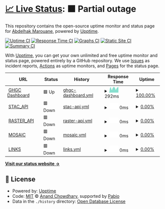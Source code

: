 # [📈 Live Status](https://amarouane-ABDELHAK.github.io/ghgc-services-status): <!--live status--> **🟧 Partial outage**

This repository contains the open-source uptime monitor and status page for [Abdelhak Marouane](https://www.itsc.uah.edu/home/personnel/Abdelhak-Marouane), powered by [Upptime](https://github.com/upptime/upptime).

[![Uptime CI](https://github.com/amarouane-ABDELHAK/ghgc-services-status/workflows/Uptime%20CI/badge.svg)](https://github.com/amarouane-ABDELHAK/ghgc-services-status/actions?query=workflow%3A%22Uptime+CI%22)
[![Response Time CI](https://github.com/amarouane-ABDELHAK/ghgc-services-status/workflows/Response%20Time%20CI/badge.svg)](https://github.com/amarouane-ABDELHAK/ghgc-services-status/actions?query=workflow%3A%22Response+Time+CI%22)
[![Graphs CI](https://github.com/amarouane-ABDELHAK/ghgc-services-status/workflows/Graphs%20CI/badge.svg)](https://github.com/amarouane-ABDELHAK/ghgc-services-status/actions?query=workflow%3A%22Graphs+CI%22)
[![Static Site CI](https://github.com/amarouane-ABDELHAK/ghgc-services-status/workflows/Static%20Site%20CI/badge.svg)](https://github.com/amarouane-ABDELHAK/ghgc-services-status/actions?query=workflow%3A%22Static+Site+CI%22)
[![Summary CI](https://github.com/amarouane-ABDELHAK/ghgc-services-status/workflows/Summary%20CI/badge.svg)](https://github.com/amarouane-ABDELHAK/ghgc-services-status/actions?query=workflow%3A%22Summary+CI%22)

With [Upptime](https://upptime.js.org), you can get your own unlimited and free uptime monitor and status page, powered entirely by a GitHub repository. We use [Issues](https://github.com/amarouane-ABDELHAK/ghgc-services-status/issues) as incident reports, [Actions](https://github.com/amarouane-ABDELHAK/ghgc-services-status/actions) as uptime monitors, and [Pages](https://amarouane-ABDELHAK.github.io/ghgc-services-status) for the status page.

<!--start: status pages-->
<!-- This summary is generated by Upptime (https://github.com/upptime/upptime) -->
<!-- Do not edit this manually, your changes will be overwritten -->
<!-- prettier-ignore -->
| URL | Status | History | Response Time | Uptime |
| --- | ------ | ------- | ------------- | ------ |
| <img alt="" src="https://icons.duckduckgo.com/ip3/earth.gov.ico" height="13"> [GHGC Dashboard](https://earth.gov/ghgcenter) | 🟩 Up | [ghgc-dashboard.yml](https://github.com/amarouane-ABDELHAK/ghgc-services-status/commits/HEAD/history/ghgc-dashboard.yml) | <details><summary><img alt="Response time graph" src="./graphs/ghgc-dashboard/response-time-week.png" height="20"> 292ms</summary><br><a href="https://amarouane-ABDELHAK.github.io/ghgc-services-status/history/ghgc-dashboard"><img alt="Response time 319" src="https://img.shields.io/endpoint?url=https%3A%2F%2Fraw.githubusercontent.com%2Famarouane-ABDELHAK%2Fghgc-services-status%2FHEAD%2Fapi%2Fghgc-dashboard%2Fresponse-time.json"></a><br><a href="https://amarouane-ABDELHAK.github.io/ghgc-services-status/history/ghgc-dashboard"><img alt="24-hour response time 361" src="https://img.shields.io/endpoint?url=https%3A%2F%2Fraw.githubusercontent.com%2Famarouane-ABDELHAK%2Fghgc-services-status%2FHEAD%2Fapi%2Fghgc-dashboard%2Fresponse-time-day.json"></a><br><a href="https://amarouane-ABDELHAK.github.io/ghgc-services-status/history/ghgc-dashboard"><img alt="7-day response time 292" src="https://img.shields.io/endpoint?url=https%3A%2F%2Fraw.githubusercontent.com%2Famarouane-ABDELHAK%2Fghgc-services-status%2FHEAD%2Fapi%2Fghgc-dashboard%2Fresponse-time-week.json"></a><br><a href="https://amarouane-ABDELHAK.github.io/ghgc-services-status/history/ghgc-dashboard"><img alt="30-day response time 310" src="https://img.shields.io/endpoint?url=https%3A%2F%2Fraw.githubusercontent.com%2Famarouane-ABDELHAK%2Fghgc-services-status%2FHEAD%2Fapi%2Fghgc-dashboard%2Fresponse-time-month.json"></a><br><a href="https://amarouane-ABDELHAK.github.io/ghgc-services-status/history/ghgc-dashboard"><img alt="1-year response time 319" src="https://img.shields.io/endpoint?url=https%3A%2F%2Fraw.githubusercontent.com%2Famarouane-ABDELHAK%2Fghgc-services-status%2FHEAD%2Fapi%2Fghgc-dashboard%2Fresponse-time-year.json"></a></details> | <details><summary><a href="https://amarouane-ABDELHAK.github.io/ghgc-services-status/history/ghgc-dashboard">100.00%</a></summary><a href="https://amarouane-ABDELHAK.github.io/ghgc-services-status/history/ghgc-dashboard"><img alt="All-time uptime 100.00%" src="https://img.shields.io/endpoint?url=https%3A%2F%2Fraw.githubusercontent.com%2Famarouane-ABDELHAK%2Fghgc-services-status%2FHEAD%2Fapi%2Fghgc-dashboard%2Fuptime.json"></a><br><a href="https://amarouane-ABDELHAK.github.io/ghgc-services-status/history/ghgc-dashboard"><img alt="24-hour uptime 100.00%" src="https://img.shields.io/endpoint?url=https%3A%2F%2Fraw.githubusercontent.com%2Famarouane-ABDELHAK%2Fghgc-services-status%2FHEAD%2Fapi%2Fghgc-dashboard%2Fuptime-day.json"></a><br><a href="https://amarouane-ABDELHAK.github.io/ghgc-services-status/history/ghgc-dashboard"><img alt="7-day uptime 100.00%" src="https://img.shields.io/endpoint?url=https%3A%2F%2Fraw.githubusercontent.com%2Famarouane-ABDELHAK%2Fghgc-services-status%2FHEAD%2Fapi%2Fghgc-dashboard%2Fuptime-week.json"></a><br><a href="https://amarouane-ABDELHAK.github.io/ghgc-services-status/history/ghgc-dashboard"><img alt="30-day uptime 100.00%" src="https://img.shields.io/endpoint?url=https%3A%2F%2Fraw.githubusercontent.com%2Famarouane-ABDELHAK%2Fghgc-services-status%2FHEAD%2Fapi%2Fghgc-dashboard%2Fuptime-month.json"></a><br><a href="https://amarouane-ABDELHAK.github.io/ghgc-services-status/history/ghgc-dashboard"><img alt="1-year uptime 100.00%" src="https://img.shields.io/endpoint?url=https%3A%2F%2Fraw.githubusercontent.com%2Famarouane-ABDELHAK%2Fghgc-services-status%2FHEAD%2Fapi%2Fghgc-dashboard%2Fuptime-year.json"></a></details>
| <img alt="" src="https://icons.duckduckgo.com/ip3/ghg.center.ico" height="13"> [STAC_API](https://ghg.center/api/stac/_mgmt/ping) | 🟥 Down | [stac-api.yml](https://github.com/amarouane-ABDELHAK/ghgc-services-status/commits/HEAD/history/stac-api.yml) | <details><summary><img alt="Response time graph" src="./graphs/stac-api/response-time-week.png" height="20"> 0ms</summary><br><a href="https://amarouane-ABDELHAK.github.io/ghgc-services-status/history/stac-api"><img alt="Response time 2606" src="https://img.shields.io/endpoint?url=https%3A%2F%2Fraw.githubusercontent.com%2Famarouane-ABDELHAK%2Fghgc-services-status%2FHEAD%2Fapi%2Fstac-api%2Fresponse-time.json"></a><br><a href="https://amarouane-ABDELHAK.github.io/ghgc-services-status/history/stac-api"><img alt="24-hour response time 0" src="https://img.shields.io/endpoint?url=https%3A%2F%2Fraw.githubusercontent.com%2Famarouane-ABDELHAK%2Fghgc-services-status%2FHEAD%2Fapi%2Fstac-api%2Fresponse-time-day.json"></a><br><a href="https://amarouane-ABDELHAK.github.io/ghgc-services-status/history/stac-api"><img alt="7-day response time 0" src="https://img.shields.io/endpoint?url=https%3A%2F%2Fraw.githubusercontent.com%2Famarouane-ABDELHAK%2Fghgc-services-status%2FHEAD%2Fapi%2Fstac-api%2Fresponse-time-week.json"></a><br><a href="https://amarouane-ABDELHAK.github.io/ghgc-services-status/history/stac-api"><img alt="30-day response time 1787" src="https://img.shields.io/endpoint?url=https%3A%2F%2Fraw.githubusercontent.com%2Famarouane-ABDELHAK%2Fghgc-services-status%2FHEAD%2Fapi%2Fstac-api%2Fresponse-time-month.json"></a><br><a href="https://amarouane-ABDELHAK.github.io/ghgc-services-status/history/stac-api"><img alt="1-year response time 2606" src="https://img.shields.io/endpoint?url=https%3A%2F%2Fraw.githubusercontent.com%2Famarouane-ABDELHAK%2Fghgc-services-status%2FHEAD%2Fapi%2Fstac-api%2Fresponse-time-year.json"></a></details> | <details><summary><a href="https://amarouane-ABDELHAK.github.io/ghgc-services-status/history/stac-api">0.00%</a></summary><a href="https://amarouane-ABDELHAK.github.io/ghgc-services-status/history/stac-api"><img alt="All-time uptime 62.92%" src="https://img.shields.io/endpoint?url=https%3A%2F%2Fraw.githubusercontent.com%2Famarouane-ABDELHAK%2Fghgc-services-status%2FHEAD%2Fapi%2Fstac-api%2Fuptime.json"></a><br><a href="https://amarouane-ABDELHAK.github.io/ghgc-services-status/history/stac-api"><img alt="24-hour uptime 0.00%" src="https://img.shields.io/endpoint?url=https%3A%2F%2Fraw.githubusercontent.com%2Famarouane-ABDELHAK%2Fghgc-services-status%2FHEAD%2Fapi%2Fstac-api%2Fuptime-day.json"></a><br><a href="https://amarouane-ABDELHAK.github.io/ghgc-services-status/history/stac-api"><img alt="7-day uptime 0.00%" src="https://img.shields.io/endpoint?url=https%3A%2F%2Fraw.githubusercontent.com%2Famarouane-ABDELHAK%2Fghgc-services-status%2FHEAD%2Fapi%2Fstac-api%2Fuptime-week.json"></a><br><a href="https://amarouane-ABDELHAK.github.io/ghgc-services-status/history/stac-api"><img alt="30-day uptime 36.22%" src="https://img.shields.io/endpoint?url=https%3A%2F%2Fraw.githubusercontent.com%2Famarouane-ABDELHAK%2Fghgc-services-status%2FHEAD%2Fapi%2Fstac-api%2Fuptime-month.json"></a><br><a href="https://amarouane-ABDELHAK.github.io/ghgc-services-status/history/stac-api"><img alt="1-year uptime 62.92%" src="https://img.shields.io/endpoint?url=https%3A%2F%2Fraw.githubusercontent.com%2Famarouane-ABDELHAK%2Fghgc-services-status%2FHEAD%2Fapi%2Fstac-api%2Fuptime-year.json"></a></details>
| <img alt="" src="https://icons.duckduckgo.com/ip3/ghg.center.ico" height="13"> [RASTER_API](https://ghg.center/api/raster/healthz) | 🟥 Down | [raster-api.yml](https://github.com/amarouane-ABDELHAK/ghgc-services-status/commits/HEAD/history/raster-api.yml) | <details><summary><img alt="Response time graph" src="./graphs/raster-api/response-time-week.png" height="20"> 0ms</summary><br><a href="https://amarouane-ABDELHAK.github.io/ghgc-services-status/history/raster-api"><img alt="Response time 4400" src="https://img.shields.io/endpoint?url=https%3A%2F%2Fraw.githubusercontent.com%2Famarouane-ABDELHAK%2Fghgc-services-status%2FHEAD%2Fapi%2Fraster-api%2Fresponse-time.json"></a><br><a href="https://amarouane-ABDELHAK.github.io/ghgc-services-status/history/raster-api"><img alt="24-hour response time 0" src="https://img.shields.io/endpoint?url=https%3A%2F%2Fraw.githubusercontent.com%2Famarouane-ABDELHAK%2Fghgc-services-status%2FHEAD%2Fapi%2Fraster-api%2Fresponse-time-day.json"></a><br><a href="https://amarouane-ABDELHAK.github.io/ghgc-services-status/history/raster-api"><img alt="7-day response time 0" src="https://img.shields.io/endpoint?url=https%3A%2F%2Fraw.githubusercontent.com%2Famarouane-ABDELHAK%2Fghgc-services-status%2FHEAD%2Fapi%2Fraster-api%2Fresponse-time-week.json"></a><br><a href="https://amarouane-ABDELHAK.github.io/ghgc-services-status/history/raster-api"><img alt="30-day response time 5381" src="https://img.shields.io/endpoint?url=https%3A%2F%2Fraw.githubusercontent.com%2Famarouane-ABDELHAK%2Fghgc-services-status%2FHEAD%2Fapi%2Fraster-api%2Fresponse-time-month.json"></a><br><a href="https://amarouane-ABDELHAK.github.io/ghgc-services-status/history/raster-api"><img alt="1-year response time 4400" src="https://img.shields.io/endpoint?url=https%3A%2F%2Fraw.githubusercontent.com%2Famarouane-ABDELHAK%2Fghgc-services-status%2FHEAD%2Fapi%2Fraster-api%2Fresponse-time-year.json"></a></details> | <details><summary><a href="https://amarouane-ABDELHAK.github.io/ghgc-services-status/history/raster-api">0.00%</a></summary><a href="https://amarouane-ABDELHAK.github.io/ghgc-services-status/history/raster-api"><img alt="All-time uptime 61.41%" src="https://img.shields.io/endpoint?url=https%3A%2F%2Fraw.githubusercontent.com%2Famarouane-ABDELHAK%2Fghgc-services-status%2FHEAD%2Fapi%2Fraster-api%2Fuptime.json"></a><br><a href="https://amarouane-ABDELHAK.github.io/ghgc-services-status/history/raster-api"><img alt="24-hour uptime 0.00%" src="https://img.shields.io/endpoint?url=https%3A%2F%2Fraw.githubusercontent.com%2Famarouane-ABDELHAK%2Fghgc-services-status%2FHEAD%2Fapi%2Fraster-api%2Fuptime-day.json"></a><br><a href="https://amarouane-ABDELHAK.github.io/ghgc-services-status/history/raster-api"><img alt="7-day uptime 0.00%" src="https://img.shields.io/endpoint?url=https%3A%2F%2Fraw.githubusercontent.com%2Famarouane-ABDELHAK%2Fghgc-services-status%2FHEAD%2Fapi%2Fraster-api%2Fuptime-week.json"></a><br><a href="https://amarouane-ABDELHAK.github.io/ghgc-services-status/history/raster-api"><img alt="30-day uptime 33.62%" src="https://img.shields.io/endpoint?url=https%3A%2F%2Fraw.githubusercontent.com%2Famarouane-ABDELHAK%2Fghgc-services-status%2FHEAD%2Fapi%2Fraster-api%2Fuptime-month.json"></a><br><a href="https://amarouane-ABDELHAK.github.io/ghgc-services-status/history/raster-api"><img alt="1-year uptime 61.41%" src="https://img.shields.io/endpoint?url=https%3A%2F%2Fraw.githubusercontent.com%2Famarouane-ABDELHAK%2Fghgc-services-status%2FHEAD%2Fapi%2Fraster-api%2Fuptime-year.json"></a></details>
| <img alt="" src="https://icons.duckduckgo.com/ip3/ghg.center.ico" height="13"> [MOSAIC](https://ghg.center/api/raster/mosaic/list) | 🟥 Down | [mosaic.yml](https://github.com/amarouane-ABDELHAK/ghgc-services-status/commits/HEAD/history/mosaic.yml) | <details><summary><img alt="Response time graph" src="./graphs/mosaic/response-time-week.png" height="20"> 0ms</summary><br><a href="https://amarouane-ABDELHAK.github.io/ghgc-services-status/history/mosaic"><img alt="Response time 233" src="https://img.shields.io/endpoint?url=https%3A%2F%2Fraw.githubusercontent.com%2Famarouane-ABDELHAK%2Fghgc-services-status%2FHEAD%2Fapi%2Fmosaic%2Fresponse-time.json"></a><br><a href="https://amarouane-ABDELHAK.github.io/ghgc-services-status/history/mosaic"><img alt="24-hour response time 0" src="https://img.shields.io/endpoint?url=https%3A%2F%2Fraw.githubusercontent.com%2Famarouane-ABDELHAK%2Fghgc-services-status%2FHEAD%2Fapi%2Fmosaic%2Fresponse-time-day.json"></a><br><a href="https://amarouane-ABDELHAK.github.io/ghgc-services-status/history/mosaic"><img alt="7-day response time 0" src="https://img.shields.io/endpoint?url=https%3A%2F%2Fraw.githubusercontent.com%2Famarouane-ABDELHAK%2Fghgc-services-status%2FHEAD%2Fapi%2Fmosaic%2Fresponse-time-week.json"></a><br><a href="https://amarouane-ABDELHAK.github.io/ghgc-services-status/history/mosaic"><img alt="30-day response time 209" src="https://img.shields.io/endpoint?url=https%3A%2F%2Fraw.githubusercontent.com%2Famarouane-ABDELHAK%2Fghgc-services-status%2FHEAD%2Fapi%2Fmosaic%2Fresponse-time-month.json"></a><br><a href="https://amarouane-ABDELHAK.github.io/ghgc-services-status/history/mosaic"><img alt="1-year response time 233" src="https://img.shields.io/endpoint?url=https%3A%2F%2Fraw.githubusercontent.com%2Famarouane-ABDELHAK%2Fghgc-services-status%2FHEAD%2Fapi%2Fmosaic%2Fresponse-time-year.json"></a></details> | <details><summary><a href="https://amarouane-ABDELHAK.github.io/ghgc-services-status/history/mosaic">0.00%</a></summary><a href="https://amarouane-ABDELHAK.github.io/ghgc-services-status/history/mosaic"><img alt="All-time uptime 61.40%" src="https://img.shields.io/endpoint?url=https%3A%2F%2Fraw.githubusercontent.com%2Famarouane-ABDELHAK%2Fghgc-services-status%2FHEAD%2Fapi%2Fmosaic%2Fuptime.json"></a><br><a href="https://amarouane-ABDELHAK.github.io/ghgc-services-status/history/mosaic"><img alt="24-hour uptime 0.00%" src="https://img.shields.io/endpoint?url=https%3A%2F%2Fraw.githubusercontent.com%2Famarouane-ABDELHAK%2Fghgc-services-status%2FHEAD%2Fapi%2Fmosaic%2Fuptime-day.json"></a><br><a href="https://amarouane-ABDELHAK.github.io/ghgc-services-status/history/mosaic"><img alt="7-day uptime 0.00%" src="https://img.shields.io/endpoint?url=https%3A%2F%2Fraw.githubusercontent.com%2Famarouane-ABDELHAK%2Fghgc-services-status%2FHEAD%2Fapi%2Fmosaic%2Fuptime-week.json"></a><br><a href="https://amarouane-ABDELHAK.github.io/ghgc-services-status/history/mosaic"><img alt="30-day uptime 33.60%" src="https://img.shields.io/endpoint?url=https%3A%2F%2Fraw.githubusercontent.com%2Famarouane-ABDELHAK%2Fghgc-services-status%2FHEAD%2Fapi%2Fmosaic%2Fuptime-month.json"></a><br><a href="https://amarouane-ABDELHAK.github.io/ghgc-services-status/history/mosaic"><img alt="1-year uptime 61.40%" src="https://img.shields.io/endpoint?url=https%3A%2F%2Fraw.githubusercontent.com%2Famarouane-ABDELHAK%2Fghgc-services-status%2FHEAD%2Fapi%2Fmosaic%2Fuptime-year.json"></a></details>
| <img alt="" src="https://icons.duckduckgo.com/ip3/ghg.center.ico" height="13"> [LINKS](https://ghg.center/api/raster/urlhealthz) | 🟥 Down | [links.yml](https://github.com/amarouane-ABDELHAK/ghgc-services-status/commits/HEAD/history/links.yml) | <details><summary><img alt="Response time graph" src="./graphs/links/response-time-week.png" height="20"> 0ms</summary><br><a href="https://amarouane-ABDELHAK.github.io/ghgc-services-status/history/links"><img alt="Response time 232" src="https://img.shields.io/endpoint?url=https%3A%2F%2Fraw.githubusercontent.com%2Famarouane-ABDELHAK%2Fghgc-services-status%2FHEAD%2Fapi%2Flinks%2Fresponse-time.json"></a><br><a href="https://amarouane-ABDELHAK.github.io/ghgc-services-status/history/links"><img alt="24-hour response time 0" src="https://img.shields.io/endpoint?url=https%3A%2F%2Fraw.githubusercontent.com%2Famarouane-ABDELHAK%2Fghgc-services-status%2FHEAD%2Fapi%2Flinks%2Fresponse-time-day.json"></a><br><a href="https://amarouane-ABDELHAK.github.io/ghgc-services-status/history/links"><img alt="7-day response time 0" src="https://img.shields.io/endpoint?url=https%3A%2F%2Fraw.githubusercontent.com%2Famarouane-ABDELHAK%2Fghgc-services-status%2FHEAD%2Fapi%2Flinks%2Fresponse-time-week.json"></a><br><a href="https://amarouane-ABDELHAK.github.io/ghgc-services-status/history/links"><img alt="30-day response time 216" src="https://img.shields.io/endpoint?url=https%3A%2F%2Fraw.githubusercontent.com%2Famarouane-ABDELHAK%2Fghgc-services-status%2FHEAD%2Fapi%2Flinks%2Fresponse-time-month.json"></a><br><a href="https://amarouane-ABDELHAK.github.io/ghgc-services-status/history/links"><img alt="1-year response time 232" src="https://img.shields.io/endpoint?url=https%3A%2F%2Fraw.githubusercontent.com%2Famarouane-ABDELHAK%2Fghgc-services-status%2FHEAD%2Fapi%2Flinks%2Fresponse-time-year.json"></a></details> | <details><summary><a href="https://amarouane-ABDELHAK.github.io/ghgc-services-status/history/links">0.00%</a></summary><a href="https://amarouane-ABDELHAK.github.io/ghgc-services-status/history/links"><img alt="All-time uptime 0.00%" src="https://img.shields.io/endpoint?url=https%3A%2F%2Fraw.githubusercontent.com%2Famarouane-ABDELHAK%2Fghgc-services-status%2FHEAD%2Fapi%2Flinks%2Fuptime.json"></a><br><a href="https://amarouane-ABDELHAK.github.io/ghgc-services-status/history/links"><img alt="24-hour uptime 0.00%" src="https://img.shields.io/endpoint?url=https%3A%2F%2Fraw.githubusercontent.com%2Famarouane-ABDELHAK%2Fghgc-services-status%2FHEAD%2Fapi%2Flinks%2Fuptime-day.json"></a><br><a href="https://amarouane-ABDELHAK.github.io/ghgc-services-status/history/links"><img alt="7-day uptime 0.00%" src="https://img.shields.io/endpoint?url=https%3A%2F%2Fraw.githubusercontent.com%2Famarouane-ABDELHAK%2Fghgc-services-status%2FHEAD%2Fapi%2Flinks%2Fuptime-week.json"></a><br><a href="https://amarouane-ABDELHAK.github.io/ghgc-services-status/history/links"><img alt="30-day uptime 1.38%" src="https://img.shields.io/endpoint?url=https%3A%2F%2Fraw.githubusercontent.com%2Famarouane-ABDELHAK%2Fghgc-services-status%2FHEAD%2Fapi%2Flinks%2Fuptime-month.json"></a><br><a href="https://amarouane-ABDELHAK.github.io/ghgc-services-status/history/links"><img alt="1-year uptime 0.00%" src="https://img.shields.io/endpoint?url=https%3A%2F%2Fraw.githubusercontent.com%2Famarouane-ABDELHAK%2Fghgc-services-status%2FHEAD%2Fapi%2Flinks%2Fuptime-year.json"></a></details>

<!--end: status pages-->

[**Visit our status website →**](https://amarouane-ABDELHAK.github.io/ghgc-services-status)

## 📄 License

- Powered by: [Upptime](https://github.com/upptime/upptime)
- Code: [MIT](./LICENSE) © [Anand Chowdhary](https://anandchowdhary.com), supported by [Pabio](https://pabio.com)
- Data in the `./history` directory: [Open Database License](https://opendatacommons.org/licenses/odbl/1-0/)
